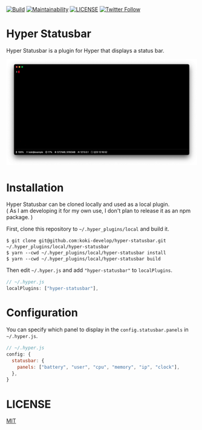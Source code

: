 [![Build](https://github.com/koki-develop/hyper-statusbar/actions/workflows/build.yml/badge.svg)](https://github.com/koki-develop/hyper-statusbar/actions/workflows/build.yml)
[![Maintainability](https://api.codeclimate.com/v1/badges/102c7b915d94f1a99e20/maintainability)](https://codeclimate.com/github/koki-develop/hyper-statusbar/maintainability)
[![LICENSE](https://img.shields.io/github/license/koki-develop/hyper-statusbar?style=plastic)](./LICENSE)
[![Twitter Follow](https://img.shields.io/twitter/follow/koki_develop?style=social)](https://twitter.com/koki_develop)

# Hyper Statusbar

Hyper Statusbar is a plugin for Hyper that displays a status bar.

![screenshot](./README/screenshot.png)

# Installation

Hyper Statusbar can be cloned locally and used as a local plugin.  
( As I am developing it for my own use, I don't plan to release it as an npm package. )

First, clone this repository to `~/.hyper_plugins/local` and build it.

```
$ git clone git@github.com:koki-develop/hyper-statusbar.git ~/.hyper_plugins/local/hyper-statusbar
$ yarn --cwd ~/.hyper_plugins/local/hyper-statusbar install
$ yarn --cwd ~/.hyper_plugins/local/hyper-statusbar build
```

Then edit `~/.hyper.js` and add `"hyper-statusbar"` to `localPlugins`.

```js
// ~/.hyper.js
localPlugins: ["hyper-statusbar"],
```

# Configuration

You can specify which panel to display in the `config.statusbar.panels` in `~/.hyper.js`.

```js
// ~/.hyper.js
config: {
  statusbar: {
    panels: ["battery", "user", "cpu", "memory", "ip", "clock"],
  },
}
```

# LICENSE

[MIT](./LICENSE)
